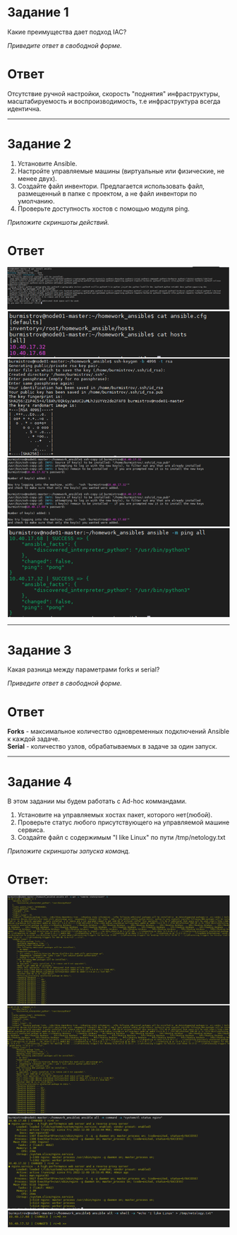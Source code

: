 # Задание 1

Какие преимущества дает подход IAC?

*Приведите ответ в свободной форме.*

# Ответ

Отсутствие ручной настройки, скорость "поднятия" инфраструктуры, масштабируемость и воспроизводимость, т.е инфраструктура всегда идентична.  

---

# Задание 2

1. Установите Ansible.
2. Настройте управляемые машины (виртуальные или физические, не менее двух).
3. Создайте файл инвентори. Предлагается использовать файл, размещенный в папке с проектом, а не файл инвентори по умолчанию.
4. Проверьте доступность хостов с помощью модуля ping.

*Приложите скриншоты действий.*  

# Ответ

![pic1](1.PNG)  
![pic2](2.PNG)  
![pic3](3.PNG)  
![pic4](4.PNG)  
![pic5](5.PNG)  

---

# Задание 3

Какая разница между параметрами forks и serial?

*Приведите ответ в свободной форме.*  

# Ответ  

**Forks** - максимальное количество одновременных подключений Ansible к каждой задаче.  
**Serial** - количество узлов, обрабатываемых в задаче за один запуск.

---

# Задание 4

В этом задании мы будем работать с Ad-hoc коммандами.

1. Установите на управляемых хостах пакет, которого нет(любой).
2. Проверьте статус любого присутствующего на управляемой машине сервиса.
3. Создайте файл с содержимым "I like Linux" по пути /tmp/netology.txt

*Приложите скриншоты запуска команд.*  

# Ответ:  

![pic6](6.PNG)  
![pic7](7.PNG)  
![pic8](8.PNG)  
![pic9](9.PNG)  